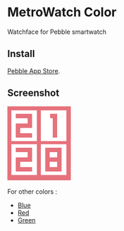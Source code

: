 # MetroWatch Color
Watchface for Pebble smartwatch

## Install
[Pebble App Store](https://apps.getpebble.com/en_US/application/569e9da6099696e83d00005b).

## Screenshot
![](screenshots/basalt.png)

For other colors :
- [Blue](https://github.com/mephissto/MetroWatch)
- [Red](https://github.com/mephissto/MetroWatch/tree/red)
- [Green](https://github.com/mephissto/MetroWatch/tree/green)
